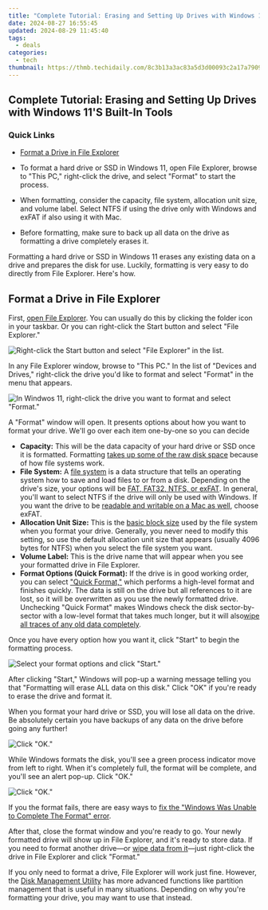 ```yaml
---
title: "Complete Tutorial: Erasing and Setting Up Drives with Windows 11'S Built-In Tools"
date: 2024-08-27 16:55:45
updated: 2024-08-29 11:45:40
tags:
  - deals
categories:
  - tech
thumbnail: https://thmb.techidaily.com/8c3b13a3ac83a5d3d00093c2a17a7909556b01cc18d6b9abd17e301fcbcbc6e6.jpg
---
```


## Complete Tutorial: Erasing and Setting Up Drives with Windows 11'S Built-In Tools

### Quick Links

* [Format a Drive in File Explorer](https://iphone-transfer.techidaily.com/in-2024-transfer-your-apple-iphone-6s-plus-apps-to-new-iphone-drfone-by-drfone-transfer-from-ios/)

* To format a hard drive or SSD in Windows 11, open File Explorer, browse to "This PC," right-click the drive, and select "Format" to start the process.
* When formatting, consider the capacity, file system, allocation unit size, and volume label. Select NTFS if using the drive only with Windows and exFAT if also using it with Mac.
* Before formatting, make sure to back up all data on the drive as formatting a drive completely erases it.

 Formatting a hard drive or SSD in Windows 11 erases any existing data on a drive and prepares the disk for use. Luckily, formatting is very easy to do directly from File Explorer. Here's how.

##  Format a Drive in File Explorer

 First, [open File Explorer](https://pokemon-go-android.techidaily.com/how-to-get-and-use-pokemon-go-promo-codes-on-realme-c67-4g-drfone-by-drfone-virtual-android/). You can usually do this by clicking the folder icon in your taskbar. Or you can right-click the Start button and select "File Explorer."

![Right-click the Start button and select "File Explorer" in the list.](https://static1.howtogeekimages.com/wordpress/wp-content/uploads/2021/07/win11_file_explorer_right_click_start_menu.jpg) 

 In any File Explorer window, browse to "This PC." In the list of "Devices and Drives," right-click the drive you'd like to format and select "Format" in the menu that appears.

![In Windwos 11, right-click the drive you want to format and select "Format."](https://static1.howtogeekimages.com/wordpress/wp-content/uploads/2021/11/file_explorer_format_drive.jpg) 

 A "Format" window will open. It presents options about how you want to format your drive. We'll go over each item one-by-one so you can decide

* **Capacity:** This will be the data capacity of your hard drive or SSD once it is formatted. Formatting [takes up some of the raw disk space](https://tech-savvy.techidaily.com/quick-and-simple-methods-for-refreshing-graphics-drivers-on-a-windows-pc/) because of how file systems work.
* **File System:** A [file system](https://on-screen-recording.techidaily.com/new-in-2024-streamline-your-filming-process-the-ultimate-logitech-camera-tutorials/) is a data structure that tells an operating system how to save and load files to or from a disk. Depending on the drive's size, your options will be [FAT, FAT32, NTFS, or exFAT](https://extra-approaches.techidaily.com/seamless-multi-screen-browsing-in-chrome-using-pip-for-2024/). In general, you'll want to select NTFS if the drive will only be used with Windows. If you want the drive to be [readable and writable on a Mac as well](https://article-files.techidaily.com/frostbite-finishes-olympic-ice-classics-for-2024/), choose exFAT.
* **Allocation Unit Size:** This is the [basic block size](https://win-blog.techidaily.com/problem-solved-restoring-communication-with-diablo-iii-game-host/) used by the file system when you format your drive. Generally, you never need to modify this setting, so use the default allocation unit size that appears (usually 4096 bytes for NTFS) when you select the file system you want.
* **Volume Label:** This is the drive name that will appear when you see your formatted drive in File Explorer.
* **Format Options (Quick Format):** If the drive is in good working order, you can select ["Quick Format,"](https://extra-approaches.techidaily.com/2024-approved-pinnacle-plotlines-writers-who-changed-film/) which performs a high-level format and finishes quickly. The data is still on the drive but all references to it are lost, so it will be overwritten as you use the newly formatted drive. Unchecking "Quick Format" makes Windows check the disk sector-by-sector with a low-level format that takes much longer, but it will also[wipe all traces of any old data completely](https://review-topics.techidaily.com/in-2024-how-to-change-google-play-location-on-oppo-f23-5g-drfone-by-drfone-virtual-android/).

 Once you have every option how you want it, click "Start" to begin the formatting process.

![Select your format options and click "Start."](https://static1.howtogeekimages.com/wordpress/wp-content/uploads/2021/11/win11_format_window_selections.jpg) 

 After clicking "Start," Windows will pop-up a warning message telling you that "Formatting will erase ALL data on this disk." Click "OK" if you're ready to erase the drive and format it.

 When you format your hard drive or SSD, you will lose all data on the drive. Be absolutely certain you have backups of any data on the drive before going any further!

![Click "OK."](https://static1.howtogeekimages.com/wordpress/wp-content/uploads/2021/11/win11_format_warning.jpg) 

 While Windows formats the disk, you'll see a green process indicator move from left to right. When it's completely full, the format will be complete, and you'll see an alert pop-up. Click "OK."

![Click "OK."](https://static1.howtogeekimages.com/wordpress/wp-content/uploads/2021/11/format_complete_ok.jpg) 

 If you the format fails, there are easy ways to [fix the "Windows Was Unable to Complete The Format" error](https://extra-information.techidaily.com/seamless-transformation-best-face-editors-on-iphones-and-androids/).

 After that, close the format window and you're ready to go. Your newly formatted drive will show up in File Explorer, and it's ready to store data. If you need to format another drive—or [wipe data from it](https://review-topics.techidaily.com/in-2024-how-to-change-google-play-location-on-oppo-f23-5g-drfone-by-drfone-virtual-android/)—just right-click the drive in File Explorer and click "Format." 

 If you only need to format a drive, File Explorer will work just fine. However, the [Disk Management Utility](https://extra-resources.techidaily.com/picture-posters-best-frame-enhancing-software-recommendations/) has more advanced functions like partition management that is useful in many situations. Depending on why you're formatting your drive, you may want to use that instead.

<ins class="adsbygoogle"
     style="display:block"
     data-ad-format="autorelaxed"
     data-ad-client="ca-pub-7571918770474297"
     data-ad-slot="1223367746"></ins>



<ins class="adsbygoogle"
     style="display:block"
     data-ad-client="ca-pub-7571918770474297"
     data-ad-slot="8358498916"
     data-ad-format="auto"
     data-full-width-responsive="true"></ins>
